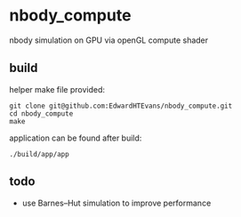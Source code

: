 # nbody_compute

nbody simulation on GPU via openGL compute shader

## build
helper make file provided:
```
git clone git@github.com:EdwardHTEvans/nbody_compute.git
cd nbody_compute
make
```
application can be found after build:
```
./build/app/app
```

## todo

- use Barnes–Hut simulation to improve performance

